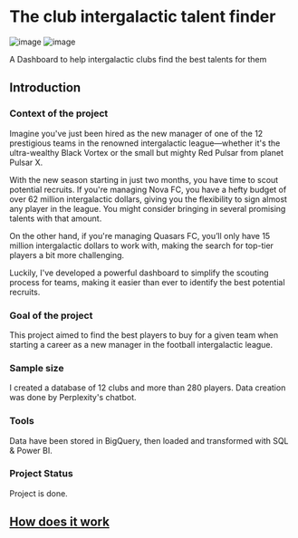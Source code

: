 # The club intergalactic talent finder
![image](https://github.com/user-attachments/assets/92757677-8cea-42df-b020-11addd358ad1)
![image](https://github.com/user-attachments/assets/1c0a0afd-e2bc-4a70-8179-5c8013021555)

A Dashboard to help intergalactic clubs find the best talents for them

## Introduction

### Context of the project
Imagine you've just been hired as the new manager of one of the 12 prestigious teams in the renowned intergalactic league—whether it's the ultra-wealthy Black Vortex or the small but mighty Red Pulsar from planet Pulsar X.

With the new season starting in just two months, you have time to scout potential recruits. If you're managing Nova FC, you have a hefty budget of over 62 million intergalactic dollars, giving you the flexibility to sign almost any player in the league. You might consider bringing in several promising talents with that amount.

On the other hand, if you're managing Quasars FC, you’ll only have 15 million intergalactic dollars to work with, making the search for top-tier players a bit more challenging.

Luckily, I've developed a powerful dashboard to simplify the scouting process for teams, making it easier than ever to identify the best potential recruits.

### Goal of the project
This project aimed to find the best players to buy for a given team when starting a career as a new manager in the football intergalactic league.

### Sample size 
I created a database of 12 clubs and more than 280 players. Data creation was done by Perplexity's chatbot. 

### Tools 
Data have been stored in BigQuery, then loaded and transformed with SQL & Power BI. 

### Project Status
Project is done.

## [How does it work]()


  

